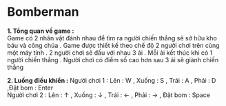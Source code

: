 # Bomberman
**1. Tổng quan về game :**  
Game có 2 nhân vật đánh nhau để tìm ra người chiến thắng sẽ sở hữu kho báu và công chúa . Game được thiết kế theo chế độ 2 người chơi trên cùng một máy tính . 2 người chơi sẽ đấu với nhau 3 ải . Mỗi ải kết thúc khi có 1 người chiến thắng . Người chơi có điểm số cao hơn sau 3 ải sẽ giành chiến thắng 

**2. Luồng điều khiển :**
Người chơi 1 : Lên : W , Xuống : S , Trái : A , Phải : D ,Đặt bom : Enter   
Người chơi 2 : Lên : ↑ , Xuống : ↓ , Trái :  ← , Phải :  → , Đặt bom : Space 

